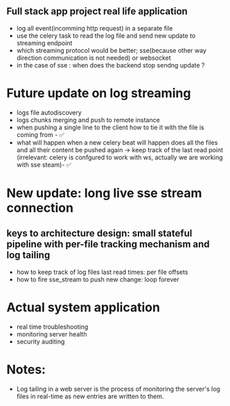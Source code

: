 ## Full stack app project real life application
- log all event(incomming http request) in a separate file
- use the celery task to read the log file and send new update to streaming endpoint
- which streaming protocol would be better; sse(because other way direction communication is not needed) or websocket
- in the case of sse : when does the backend stop sendng update ?

# Future update on log streaming
- logs file autodiscovery
- logs chunks merging and push to remote instance
- when pushing a single line to the client how to tie it with the file is coming from - ✅
- what will happen when a new celery beat will happen does all the files and all their content be pushed again -> keep track of the last read point (irrelevant: celery is confgured to work with ws, actually we are working with sse steam)- ✅

# New update: long live sse stream connection
## keys to architecture design: small stateful pipeline with per-file tracking mechanism and log tailing
- how to keep track of log files last read times: per file offsets
- how to fire sse_stream to push new change: loop forever

# Actual system application
- real time troubleshooting
- monitoring server health
- security auditing

# Notes:
- Log tailing in a web server is the process of monitoring the server's log files in real-time as new entries are written to them.